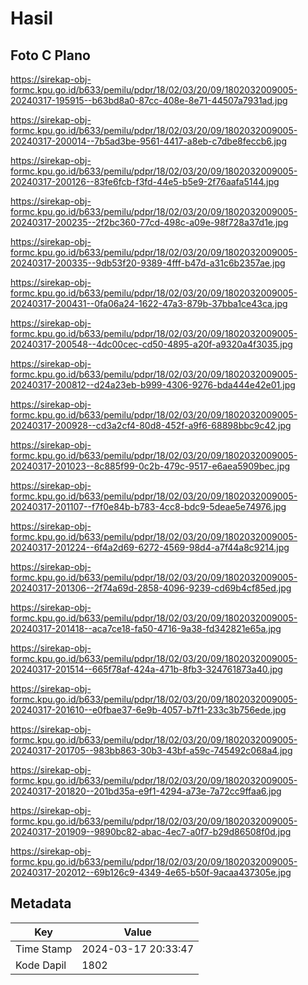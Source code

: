 # Hasil

## Foto C Plano

https://sirekap-obj-formc.kpu.go.id/b633/pemilu/pdpr/18/02/03/20/09/1802032009005-20240317-195915--b63bd8a0-87cc-408e-8e71-44507a7931ad.jpg

https://sirekap-obj-formc.kpu.go.id/b633/pemilu/pdpr/18/02/03/20/09/1802032009005-20240317-200014--7b5ad3be-9561-4417-a8eb-c7dbe8feccb6.jpg

https://sirekap-obj-formc.kpu.go.id/b633/pemilu/pdpr/18/02/03/20/09/1802032009005-20240317-200126--83fe6fcb-f3fd-44e5-b5e9-2f76aafa5144.jpg

https://sirekap-obj-formc.kpu.go.id/b633/pemilu/pdpr/18/02/03/20/09/1802032009005-20240317-200235--2f2bc360-77cd-498c-a09e-98f728a37d1e.jpg

https://sirekap-obj-formc.kpu.go.id/b633/pemilu/pdpr/18/02/03/20/09/1802032009005-20240317-200335--9db53f20-9389-4fff-b47d-a31c6b2357ae.jpg

https://sirekap-obj-formc.kpu.go.id/b633/pemilu/pdpr/18/02/03/20/09/1802032009005-20240317-200431--0fa06a24-1622-47a3-879b-37bba1ce43ca.jpg

https://sirekap-obj-formc.kpu.go.id/b633/pemilu/pdpr/18/02/03/20/09/1802032009005-20240317-200548--4dc00cec-cd50-4895-a20f-a9320a4f3035.jpg

https://sirekap-obj-formc.kpu.go.id/b633/pemilu/pdpr/18/02/03/20/09/1802032009005-20240317-200812--d24a23eb-b999-4306-9276-bda444e42e01.jpg

https://sirekap-obj-formc.kpu.go.id/b633/pemilu/pdpr/18/02/03/20/09/1802032009005-20240317-200928--cd3a2cf4-80d8-452f-a9f6-68898bbc9c42.jpg

https://sirekap-obj-formc.kpu.go.id/b633/pemilu/pdpr/18/02/03/20/09/1802032009005-20240317-201023--8c885f99-0c2b-479c-9517-e6aea5909bec.jpg

https://sirekap-obj-formc.kpu.go.id/b633/pemilu/pdpr/18/02/03/20/09/1802032009005-20240317-201107--f7f0e84b-b783-4cc8-bdc9-5deae5e74976.jpg

https://sirekap-obj-formc.kpu.go.id/b633/pemilu/pdpr/18/02/03/20/09/1802032009005-20240317-201224--6f4a2d69-6272-4569-98d4-a7f44a8c9214.jpg

https://sirekap-obj-formc.kpu.go.id/b633/pemilu/pdpr/18/02/03/20/09/1802032009005-20240317-201306--2f74a69d-2858-4096-9239-cd69b4cf85ed.jpg

https://sirekap-obj-formc.kpu.go.id/b633/pemilu/pdpr/18/02/03/20/09/1802032009005-20240317-201418--aca7ce18-fa50-4716-9a38-fd342821e65a.jpg

https://sirekap-obj-formc.kpu.go.id/b633/pemilu/pdpr/18/02/03/20/09/1802032009005-20240317-201514--665f78af-424a-471b-8fb3-324761873a40.jpg

https://sirekap-obj-formc.kpu.go.id/b633/pemilu/pdpr/18/02/03/20/09/1802032009005-20240317-201610--e0fbae37-6e9b-4057-b7f1-233c3b756ede.jpg

https://sirekap-obj-formc.kpu.go.id/b633/pemilu/pdpr/18/02/03/20/09/1802032009005-20240317-201705--983bb863-30b3-43bf-a59c-745492c068a4.jpg

https://sirekap-obj-formc.kpu.go.id/b633/pemilu/pdpr/18/02/03/20/09/1802032009005-20240317-201820--201bd35a-e9f1-4294-a73e-7a72cc9ffaa6.jpg

https://sirekap-obj-formc.kpu.go.id/b633/pemilu/pdpr/18/02/03/20/09/1802032009005-20240317-201909--9890bc82-abac-4ec7-a0f7-b29d86508f0d.jpg

https://sirekap-obj-formc.kpu.go.id/b633/pemilu/pdpr/18/02/03/20/09/1802032009005-20240317-202012--69b126c9-4349-4e65-b50f-9acaa437305e.jpg


## Metadata

| Key        | Value               |
| ---------- | ------------------- |
| Time Stamp | 2024-03-17 20:33:47 |
| Kode Dapil | 1802                |



